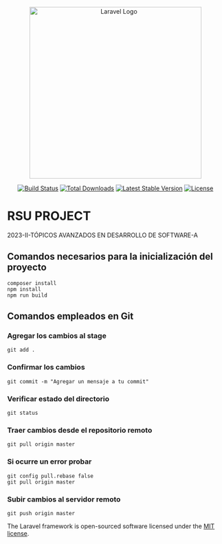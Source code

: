 <p align="center"><a href="https://laravel.com" target="_blank"><img src="https://raw.githubusercontent.com/laravel/art/master/logo-lockup/5%20SVG/2%20CMYK/1%20Full%20Color/laravel-logolockup-cmyk-red.svg" width="400" alt="Laravel Logo"></a></p>

<p align="center">
<a href="https://github.com/laravel/framework/actions"><img src="https://github.com/laravel/framework/workflows/tests/badge.svg" alt="Build Status"></a>
<a href="https://packagist.org/packages/laravel/framework"><img src="https://img.shields.io/packagist/dt/laravel/framework" alt="Total Downloads"></a>
<a href="https://packagist.org/packages/laravel/framework"><img src="https://img.shields.io/packagist/v/laravel/framework" alt="Latest Stable Version"></a>
<a href="https://packagist.org/packages/laravel/framework"><img src="https://img.shields.io/packagist/l/laravel/framework" alt="License"></a>
</p>

# RSU PROJECT
2023-II-TÓPICOS AVANZADOS EN DESARROLLO DE SOFTWARE-A

## Comandos necesarios para la inicialización del proyecto
```gitbash
composer install
npm install 
npm run build
````
## Comandos empleados en Git 
### Agregar los cambios al stage
```gitbash
git add .
````
### Confirmar los cambios
```gitbash
git commit -m "Agregar un mensaje a tu commit"
````
### Verificar estado del directorio
```gitbash
git status 
```
### Traer cambios desde el repositorio remoto
```gitbash
git pull origin master
```
### Si ocurre un error probar 
```gitbash
git config pull.rebase false
git pull origin master
```
### Subir cambios al servidor remoto
```gitbash
git push origin master
```

The Laravel framework is open-sourced software licensed under the [MIT license](https://opensource.org/licenses/MIT).
